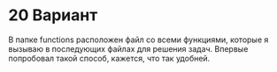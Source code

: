 # 20 Вариант
В папке functions расположен файл со всеми функциями, которые я вызываю в последующих файлах для решения задач. Впервые попробовал такой способ, кажется, что так удобней.
